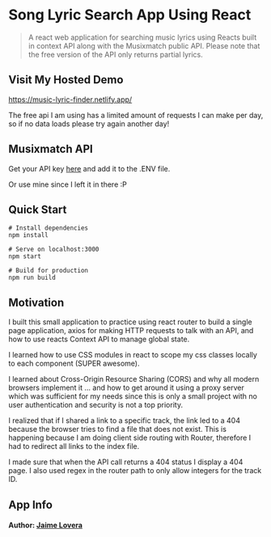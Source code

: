 # Song Lyric Search App Using React

> A react web application for searching music lyrics using Reacts built in context API along with the Musixmatch public API. Please note that the free version of the API only returns partial lyrics.

## Visit My Hosted Demo
https://music-lyric-finder.netlify.app/

 The free api I am using has a limited amount of requests I can make per day, so if no data loads please try again another day!

## Musixmatch API
Get your API key [here](https://developer.musixmatch.com) and add it to the .ENV file. 

Or use mine since I left it in there :P

## Quick Start 
```
# Install dependencies
npm install

# Serve on localhost:3000
npm start

# Build for production
npm run build
```

## Motivation
I built this small application to practice using react router to build a single page application, axios for making HTTP requests to talk with an API, and how to use reacts Context API to manage global state.

I learned how to use CSS modules in react to scope my css classes locally to each component (SUPER awesome).

I learned about Cross-Origin Resource Sharing (CORS) and why all modern browsers implement it ... and how to get around it using a proxy server which was sufficient for my needs since this is only a small project with no user authentication and security is not a top priority.

I realized that if I shared a link to a specific track, the link led to a 404 because the browser tries to find a file that does not exist. This is happening because I am doing client side routing with Router, therefore I had to redirect all links to the index file.

I made sure that when the API call returns a 404 status I display a 404 page. I also used regex in the router path to only allow integers for the track ID.

## App Info

#### Author: [Jaime Lovera](https://www.jaimelovera.com/)
